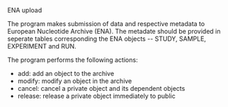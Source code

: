 ENA upload

The program makes submission
of data and respective metadata to European
Nucleotide Archive (ENA). The metadate
should be provided in seperate tables
corresponding the ENA objects -- STUDY,
SAMPLE, EXPERIMENT and RUN.

The program performs the following actions:

* add: add an object to the archive
* modify: modify an object in the archive
* cancel: cancel a private object and its dependent objects
* release: release a private object immediately to public
